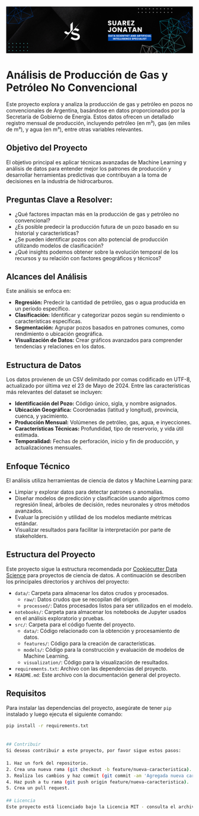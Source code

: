 ![Banner](docs/images/JS_banner.png)

# Análisis de Producción de Gas y Petróleo No Convencional
Este proyecto explora y analiza la producción de gas y petróleo en pozos no convencionales de Argentina, basándose en datos proporcionados por la Secretaría de Gobierno de Energía. Estos datos ofrecen un detallado registro mensual de producción, incluyendo petróleo (en m³), gas (en miles de m³), y agua (en m³), entre otras variables relevantes.

## Objetivo del Proyecto
El objetivo principal es aplicar técnicas avanzadas de Machine Learning y análisis de datos para entender mejor los patrones de producción y desarrollar herramientas predictivas que contribuyan a la toma de decisiones en la industria de hidrocarburos.

## Preguntas Clave a Resolver:
* ¿Qué factores impactan más en la producción de gas y petróleo no convencional?
* ¿Es posible predecir la producción futura de un pozo basado en su historial y características?
* ¿Se pueden identificar pozos con alto potencial de producción utilizando modelos de clasificación?
* ¿Qué insights podemos obtener sobre la evolución temporal de los recursos y su relación con factores geográficos y técnicos?
## Alcances del Análisis
Este análisis se enfoca en:

* **Regresión:** Predecir la cantidad de petróleo, gas o agua producida en un periodo específico.
* **Clasificación:** Identificar y categorizar pozos según su rendimiento o características específicas.
* **Segmentación:** Agrupar pozos basados en patrones comunes, como rendimiento o ubicación geográfica.
* **Visualización de Datos:** Crear gráficos avanzados para comprender tendencias y relaciones en los datos.
## Estructura de Datos
Los datos provienen de un CSV delimitado por comas codificado en UTF-8, actualizado por última vez el 23 de Mayo de 2024. Entre las características más relevantes del dataset se incluyen:

* **Identificación del Pozo:** Código único, sigla, y nombre asignados.
* **Ubicación Geográfica:** Coordenadas (latitud y longitud), provincia, cuenca, y yacimiento.
* **Producción Mensual:** Volúmenes de petróleo, gas, agua, e inyecciones.
* **Características Técnicas:** Profundidad, tipo de reservorio, y vida útil estimada.
* **Temporalidad:** Fechas de perforación, inicio y fin de producción, y actualizaciones mensuales.
## Enfoque Técnico
El análisis utiliza herramientas de ciencia de datos y Machine Learning para:

* Limpiar y explorar datos para detectar patrones o anomalías.
* Diseñar modelos de predicción y clasificación usando algoritmos como regresión lineal, árboles de decisión, redes neuronales y otros métodos avanzados.
* Evaluar la precisión y utilidad de los modelos mediante métricas estándar.
* Visualizar resultados para facilitar la interpretación por parte de stakeholders.


## Estructura del Proyecto

Este proyecto sigue la estructura recomendada por [Cookiecutter Data Science](https://drivendata.github.io/cookiecutter-data-science/) para proyectos de ciencia de datos. A continuación se describen los principales directorios y archivos del proyecto:

- `data/`: Carpeta para almacenar los datos crudos y procesados.
  - `raw/`: Datos crudos que se recopilan del origen.
  - `processed/`: Datos procesados listos para ser utilizados en el modelo.
- `notebooks/`: Carpeta para almacenar los notebooks de Jupyter usados en el análisis exploratorio y pruebas.
- `src/`: Carpeta para el código fuente del proyecto.
  - `data/`: Código relacionado con la obtención y procesamiento de datos.
  - `features/`: Código para la creación de características.
  - `models/`: Código para la construcción y evaluación de modelos de Machine Learning.
  - `visualization/`: Código para la visualización de resultados.
- `requirements.txt`: Archivo con las dependencias del proyecto.
- `README.md`: Este archivo con la documentación general del proyecto.

## Requisitos

Para instalar las dependencias del proyecto, asegúrate de tener `pip` instalado y luego ejecuta el siguiente comando:


```bash
pip install -r requirements.txt


## Contribuir
Si deseas contribuir a este proyecto, por favor sigue estos pasos:

1. Haz un fork del repositorio.
2. Crea una nueva rama (git checkout -b feature/nueva-caracteristica).
3. Realiza los cambios y haz commit (git commit -am 'Agregada nueva característica').
4. Haz push a tu rama (git push origin feature/nueva-caracteristica).
5. Crea un pull request.

## Licencia
Este proyecto está licenciado bajo la Licencia MIT - consulta el archivo LICENSE para más detalles.
